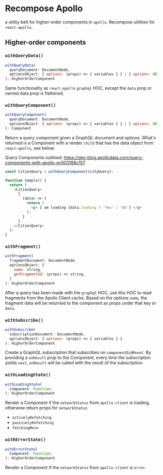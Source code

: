 # Recompose Apollo

a utility belt for higher-order components in `apollo`. Recompose utilities for `react-apollo`.

## Higher-order components

### `withQueryData()`

```js
withQueryData(
  queryDocument: DocumentNode,
  optionsObject: { options: (props) => { variables } } | { options: Object }
): HigherOrderComponent
```

Same functionality as `react-apollo` `graphql` HOC, except the `data` prop or named data prop is flattened.

### `withQueryComponent()`

```js
withQueryComponent(
  queryDocument: DocumentNode,
  optionsObject: { options: (props) => { variables } } | { options: Object }
): Component
```

Return a query component given a GraphQL document and options. What's returned is a Component
with a render `child` that has the data object from `react-apollo`, see below.

Query Components outlined:
https://dev-blog.apollodata.com/query-components-with-apollo-ec603188c157

```js
const CitiesQuery = withQueryComponent(cityQuery);

function Sample() {
  return (
    <CitiesQuery>
      {
        (data) => {
          return (
            <p> I am loading {data.loading ? 'Yes' : 'No'} </p>
          );
        }
      }
    </CitiesQuery>
  );
}
```

### `withFragment()`

```js
withFragment(
  fragmentDocument: DocumentNode,
  optionsObject: {
    name: string,
    getFragmentId: (props) => string,
  }
): HigherOrderComponent
```

After a query has been made with the `graphql` HOC, use this HOC to read fragments from the Apollo Client cache. Based on the options `name`, the fragment data will be returned to the component as props under that key or `data`.


### `withSubscribe()`

```js
withSubscribe(
  subscriptionDocument: DocumentNode,
  optionsObject: { options: (props) => { variables } }
): HigherOrderComponent
```
Create a GraphQL subscription that subscribes on `componentDidMount`. By providing a
`onResult` prop to the Component, every time the subscription yields `next`, `onResult` will be called with the result of the subscription.


### `withLoadingState()`

```js
withLoadingState(
  Component: Function,
): HigherOrderComponent
```

Render a Component if the `networkStatus` from `apollo-client` is loading, otherwise return props for `networkStatus`:

* `activelyRefetching`
* `passivelyRefetching`
* `fetchingMore`

### `withErrorState()`

```js
withErrorState(
  Component: Function,
): HigherOrderComponent
```

Render a Component if the `networkStatus` from `apollo-client` is `error`.
